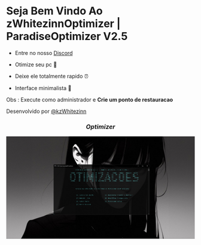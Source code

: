 
# Seja Bem Vindo Ao zWhitezinnOptimizer | ParadiseOptimizer V2.5

- Entre no nosso  [Discord](https://discord.gg/ZjXNMJBMMV)

- Otimize seu pc 🚀 
- Deixe ele totalmente rapido ⏰
- Interface minimalista 🎨

Obs : Execute como administrador e **Crie um ponto de restauracao**

Desenvolvido por [@kzWhitezinn](https://discord.gg/ZjXNMJBMMV)

<h3 align="center"><i>Optimizer</i></h3>
<p align="center">
<img src="https://github.com/kzwhitezinn/ParadiseOptimizerV.5/blob/main/CaptureOptimizer.PNG"/>
</p>
